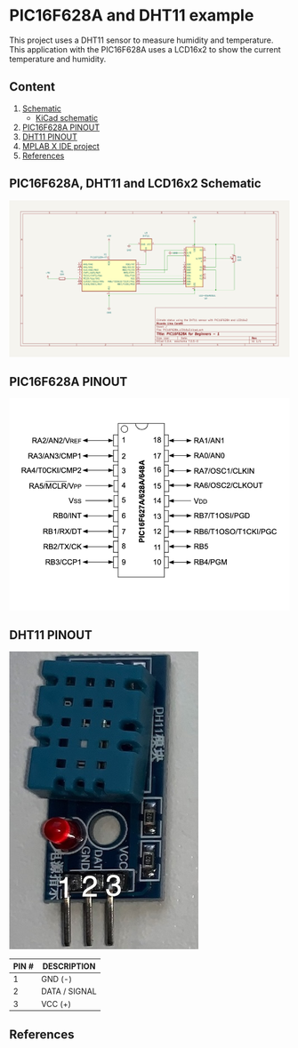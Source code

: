 # PIC16F628A and DHT11 example

This project uses a DHT11 sensor to  measure humidity and temperature. This application with the PIC16F628A uses a LCD16x2 to show the current temperature and humidity. 

## Content

1. [Schematic](#pic16f628a-dht11-and-lcd16x2-schematic)
    * [KiCad schematic](./KiCad/)
2. [PIC16F628A PINOUT](#pic16f628a-pinout)    
3. [DHT11 PINOUT](#dht11-pinout)    
4. [MPLAB X IDE project](./MPLAB_EXAMPLE/)    
5. [References](#references)


## PIC16F628A, DHT11 and LCD16x2 Schematic

![PIC16F628A, DHT11 and LCD16x2 Schematic](./schematic_pic16f628a_dht11_lcd16x2.jpg)


## PIC16F628A PINOUT

![PIC16F628A PINOUT](./../../../images/PIC16F628A_PINOUT.png)


## DHT11 PINOUT 

![DHT11 PINOUT](../images/DHT11_V1.jpg)

| PIN # | DESCRIPTION | 
| ----- | ----------- | 
|   1   | GND (-)     | 
|   2   | DATA / SIGNAL | 
|   3   | VCC (+)     | 


## References 

